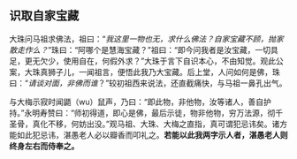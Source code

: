 ##  识取自家宝藏

大珠问马祖求佛法，祖曰：“*我这里一物也无，求什么佛法？自家宝藏不顾，抛家散走作么？*”珠曰：“阿哪个是慧海宝藏？”祖曰：“即今问我者是汝宝藏，一切具足，更无欠少，使用自在，何假外求？”大珠于言下自识本心，不由知觉。观此公案，大珠真狮子儿，一闻祖言，便悟此我乃大宝藏。后上堂，人问如何是佛，珠曰：“*请谈对面，非佛而谁*？”较初祖西来说法，还直截痛快，与马祖一鼻孔出气。

与大梅示寂时闻鼯（wu）鼠声，乃曰：“即此物，非他物，汝等诸人，善自护持。”永明寿赞曰：“师初得道，即心是佛，最后示徒，物非他物，穷万法源，彻千圣骨，真化不移，何妨出没。”观马祖、大珠、大梅之直指，真可谓犯忌讳矣。诸方能如此犯忌讳，湛愚老人必以瓣香而叩礼之。**若能以此我两字示人者，湛愚老人则终身左右而侍奉之。**



